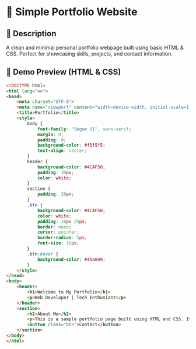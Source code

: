 # 🌟 Simple Portfolio Website

## 📌 Description
A clean and minimal personal portfolio webpage built using basic HTML & CSS. Perfect for showcasing skills, projects, and contact information.

## 🎨 Demo Preview (HTML & CSS)

```html
<!DOCTYPE html>
<html lang="en">
<head>
    <meta charset="UTF-8">
    <meta name="viewport" content="width=device-width, initial-scale=1.0">
    <title>Portfolio</title>
    <style>
        body {
            font-family: 'Segoe UI', sans-serif;
            margin: 0;
            padding: 0;
            background-color: #f5f5f5;
            text-align: center;
        }
        header {
            background-color: #4CAF50;
            padding: 30px;
            color: white;
        }
        section {
            padding: 20px;
        }
        .btn {
            background-color: #4CAF50;
            color: white;
            padding: 10px 25px;
            border: none;
            cursor: pointer;
            border-radius: 5px;
            font-size: 16px;
        }
        .btn:hover {
            background-color: #45a049;
        }
    </style>
</head>
<body>
    <header>
        <h1>Welcome to My Portfolio</h1>
        <p>Web Developer | Tech Enthusiast</p>
    </header>
    <section>
        <h2>About Me</h2>
        <p>This is a sample portfolio page built using HTML and CSS. It showcases basic web development skills.</p>
        <button class="btn">Contact</button>
    </section>
</body>
</html>
